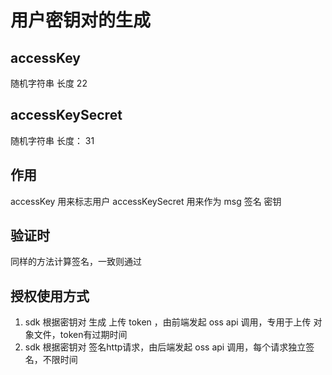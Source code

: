 # 用户密钥对的生成

## accessKey
随机字符串 长度 22

## accessKeySecret

随机字符串 长度： 31


## 作用
accessKey 用来标志用户
accessKeySecret 用来作为 msg 签名 密钥

## 验证时
同样的方法计算签名，一致则通过


## 授权使用方式
1. sdk 根据密钥对 生成 上传 token ，由前端发起 oss api 调用，专用于上传 对象文件，token有过期时间
2. sdk 根据密钥对 签名http请求，由后端发起 oss api 调用，每个请求独立签名，不限时间